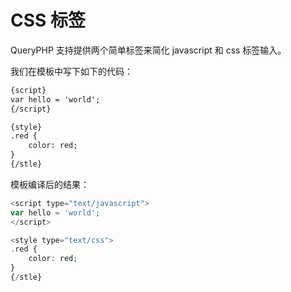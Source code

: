 # CSS 标签

QueryPHP 支持提供两个简单标签来简化 javascript 和 css 标签输入。

我们在模板中写下如下的代码：

``` html
{script}
var hello = 'world';
{/script}

{style}
.red {
    color: red;
}
{/stle}
```

模板编译后的结果：

``` php
<script type="text/javascript">
var hello = 'world';
</script>

<style type="text/css">
.red {
    color: red;
}
{/stle}
```
